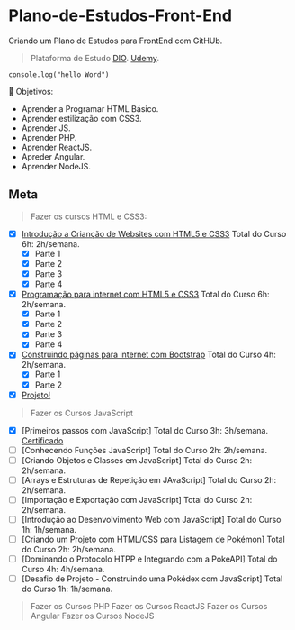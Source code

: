 # Plano-de-Estudos-Front-End

Criando um Plano de Estudos para FrontEnd com GitHUb.
> Plataforma de Estudo 
[DIO](https://dio.me/sign-up?ref=BY324NN4PK).
[Udemy](https://www.udemy.com/).


`` console.log("hello Word") ``

🌟 Objetivos:

- Aprender a Programar HTML Básico.
- Aprender estilização com CSS3.
- Aprender JS.
- Aprender PHP.
- Aprender ReactJS.
- Apreder Angular.
- Aprender NodeJS.


## Meta
> Fazer os cursos HTML e CSS3:

- [x] [Introdução a Crianção de Websites com HTML5 e CSS3](https://web.dio.me/course/introducao-criacao-de-websites-com-html5-e-css3/learning/462f831d-5fdf-485e-bf07-1d391eb94ac8) Total do Curso 6h: 2h/semana.
  - [x] Parte 1
  - [x] Parte 2
  - [x] Parte 3
  - [x] Parte 4
- [x] [Programação para internet com HTML5 e CSS3](https://web.dio.me/play?skill=af94e086-7222-4626-bf21-b7d8ebecdbfd&tab=cursos) Total do Curso 6h: 2h/semana.
  - [x] Parte 1
  - [x] Parte 2
  - [x] Parte 3
  - [x] Parte 4
- [x] [Construindo páginas para internet com Bootstrap](https://web.dio.me/course/crie-paginas-responsivas-na-web-utilizando-um-poderoso-framework/learning/d5695916-44d4-4d47-9db4-0bc829264835) Total do Curso 4h: 2h/semana.
  - [x] Parte 1
  - [x] Parte 2
    
- [x] [Projeto!](https://github.com/Evertonef/Criando-Site-HTML-CSS-JavaScript)

> Fazer os Cursos JavaScript
- [x] [Primeiros passos com JavaScript] Total do Curso 3h: 3h/semana. [Certificado](https://www.dio.me/certificate/EBBD25F0/share)
- [ ] [Conhecendo Funções JavaScript] Total do Curso 2h: 2h/semana.
- [ ] [Criando Objetos e Classes em JavaScript] Total do Curso 2h: 2h/semana.
- [ ] [Arrays e Estruturas de Repetição em JAvaScript] Total do Curso 2h: 2h/semana.
- [ ] [Importação e Exportação com JavaScript] Total do Curso 2h: 2h/semana.
- [ ] [Introdução ao Desenvolvimento Web com JavaScript] Total do Curso 1h: 1h/semana.
- [ ] [Criando um Projeto com HTML/CSS para Listagem de Pokémon] Total do Curso 2h: 2h/semana.
- [ ] [Dominando o Protocolo HTPP e Integrando com a PokeAPI] Total do Curso 4h: 4h/semana.
- [ ] [Desafio de Projeto - Construindo uma Pokédex com JavaScript] Total do Curso 1h: 1h/semana.
> Fazer os Cursos PHP
> Fazer os Cursos ReactJS
> Fazer os Cursos Angular
> Fazer os Cursos NodeJS
